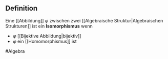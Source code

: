 ## Definition
Eine [[Abbildung]] $\varphi$ zwischen zwei [[Algebraische Struktur|Algebraischen Strukturen]] ist ein **Isomorphismus** wenn
- $\varphi$ [[Bijektive Abbildung|bijektiv]]
- $\varphi$ ein [[Homomorphismus]] ist

#Algebra 